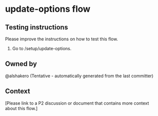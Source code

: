 # update-options flow

## Testing instructions

Please improve the instructions on how to test this flow.

1. Go to /setup/update-options.

## Owned by

@alshakero (Tentative - automatically generated from the last committer)

## Context

[Please link to a P2 discussion or document that contains more context about this flow.]
